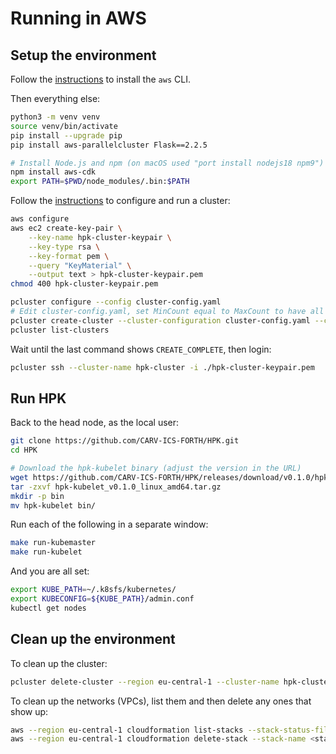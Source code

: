 # Running in AWS

## Setup the environment

Follow the [instructions](https://docs.aws.amazon.com/cli/latest/userguide/getting-started-install.html) to install the `aws` CLI.

Then everything else:
```sh
python3 -m venv venv
source venv/bin/activate
pip install --upgrade pip
pip install aws-parallelcluster Flask==2.2.5

# Install Node.js and npm (on macOS used "port install nodejs18 npm9")
npm install aws-cdk
export PATH=$PWD/node_modules/.bin:$PATH
```

Follow the [instructions](https://docs.aws.amazon.com/parallelcluster/latest/ug/install-v3-configuring.html) to configure and run a cluster:
```sh
aws configure
aws ec2 create-key-pair \
    --key-name hpk-cluster-keypair \
    --key-type rsa \
    --key-format pem \
    --query "KeyMaterial" \
    --output text > hpk-cluster-keypair.pem
chmod 400 hpk-cluster-keypair.pem

pcluster configure --config cluster-config.yaml
# Edit cluster-config.yaml, set MinCount equal to MaxCount to have all worker nodes immediately available, add OnNodeConfigured scripts (see the `cluster-config.yaml` example)
pcluster create-cluster --cluster-configuration cluster-config.yaml --cluster-name hpk-cluster --region eu-central-1
pcluster list-clusters
```

Wait until the last command shows `CREATE_COMPLETE`, then login:
```sh
pcluster ssh --cluster-name hpk-cluster -i ./hpk-cluster-keypair.pem
```

## Run HPK

Back to the head node, as the local user:
```sh
git clone https://github.com/CARV-ICS-FORTH/HPK.git
cd HPK

# Download the hpk-kubelet binary (adjust the version in the URL)
wget https://github.com/CARV-ICS-FORTH/HPK/releases/download/v0.1.0/hpk-kubelet_v0.1.0_linux_amd64.tar.gz
tar -zxvf hpk-kubelet_v0.1.0_linux_amd64.tar.gz
mkdir -p bin
mv hpk-kubelet bin/
```

Run each of the following in a separate window:
```sh
make run-kubemaster
make run-kubelet
```

And you are all set:
```sh
export KUBE_PATH=~/.k8sfs/kubernetes/
export KUBECONFIG=${KUBE_PATH}/admin.conf
kubectl get nodes
```

## Clean up the environment

To clean up the cluster:
```sh
pcluster delete-cluster --region eu-central-1 --cluster-name hpk-cluster
```

To clean up the networks (VPCs), list them and then delete any ones that show up:
```sh
aws --region eu-central-1 cloudformation list-stacks --stack-status-filter "CREATE_COMPLETE" --query "StackSummaries[].StackName" | grep -e "parallelclusternetworking-"
aws --region eu-central-1 cloudformation delete-stack --stack-name <stack_name>
```
